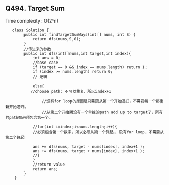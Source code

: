   ## Q494. Target Sum
       
   Time complexity : O(2^n)
       
       class Solution {
            public int findTargetSumWays(int[] nums, int S) {
                return dfs(nums,S,0);
            }
            //传进来的参数
            public int dfs(int[]nums,int target,int index){
                int ans = 0;
                //base case
                if (target == 0 && index == nums.length) return 1;
                if (index >= nums.length) return 0;
                // 逻辑

                else{
               //choose path: 不可以重复，所以index+1

                    //没有for loop的原因是只需要从第一个开始递归，不需要每一个都重新开始递归。
                    //从第二个开始就没有一个单独的path add up to target了，所有的path都必须包含第一个。

                //for(int i=index;i<nums.length;i++){
                //必须包含第一个数字，所以必须从第一个算起。，没有for loop，不需要从第二个算起

                ans += dfs(nums, target - nums[index], index+1 );
                ans += dfs(nums, target + nums[index], index+1 );
                //}
                }
                //return value
                return ans;
            }
        }
